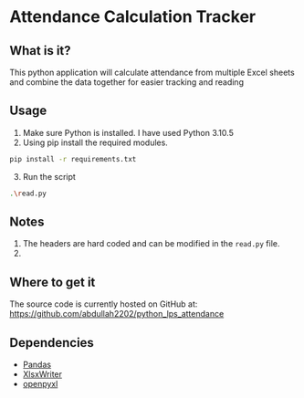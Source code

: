 
# Attendance Calculation Tracker

## What is it?

This python application will calculate attendance from multiple Excel sheets and combine the data together for easier tracking and reading


## Usage

1. Make sure Python is installed. I have used Python 3.10.5
2. Using pip install the required modules.
 ```sh
 pip install -r requirements.txt
 ```
3. Run the script

```sh
.\read.py

```

## Notes

1. The headers are hard coded and can be modified in the `read.py` file.
2. 

## Where to get it

The source code is currently hosted on GitHub at: 
https://github.com/abdullah2202/python_lps_attendance

## Dependencies
- [Pandas](https://pandas.pydata.org/)
- [XlsxWriter](https://pypi.org/project/XlsxWriter/)
- [openpyxl](https://openpyxl.readthedocs.io/)
